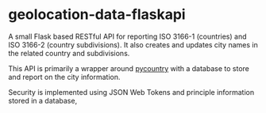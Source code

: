 # geolocation-data-flaskapi
A small Flask based RESTful API for reporting ISO 3166-1 (countries) and ISO 3166-2 (country subdivisions). It also creates and updates city names in the related country and subdivisions.

This API is primarily a wrapper around [pycountry](https://pypi.python.org/pypi/pycountry) with a database to store and report on the city information.

Security is implemented using JSON Web Tokens and principle information stored in a database,